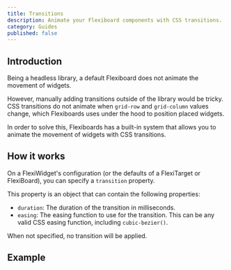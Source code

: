 ```yaml
---
title: Transitions
description: Animate your Flexiboard components with CSS transitions.
category: Guides
published: false
---
```


## Introduction

Being a headless library, a default Flexiboard does not animate the movement of widgets.

However, manually adding transitions outside of the library would be tricky. CSS transitions do not animate when `grid-row` and `grid-column` values change, which Flexiboards uses under the hood to position placed widgets.

In order to solve this, Flexiboards has a built-in system that allows you to animate the movement of widgets with CSS transitions.

## How it works

On a FlexiWidget's configuration (or the defaults of a FlexiTarget or FlexiBoard), you can specify a `transition` property.

This property is an object that can contain the following properties:

- `duration`: The duration of the transition in milliseconds.
- `easing`: The easing function to use for the transition. This can be any valid CSS easing function, including `cubic-bezier()`.

When not specified, no transition will be applied.

## Example
